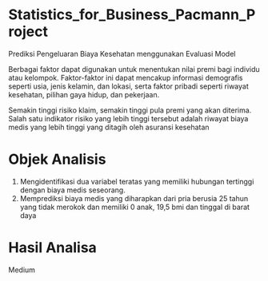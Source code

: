 # Statistics_for_Business_Pacmann_Project
Prediksi Pengeluaran Biaya Kesehatan menggunakan Evaluasi Model

Berbagai faktor dapat digunakan untuk menentukan nilai premi bagi individu atau kelompok. Faktor-faktor ini dapat mencakup informasi demografis seperti usia, jenis kelamin, dan lokasi, serta faktor pribadi seperti riwayat kesehatan, pilihan gaya hidup, dan pekerjaan. 

Semakin tinggi risiko klaim, semakin tinggi pula premi yang akan diterima. Salah satu indikator risiko yang lebih tinggi tersebut adalah riwayat biaya medis yang lebih tinggi yang ditagih oleh asuransi kesehatan

# Objek Analisis
1. Mengidentifikasi dua variabel teratas yang memiliki hubungan tertinggi dengan biaya medis seseorang.
2. Memprediksi biaya medis yang diharapkan dari pria berusia 25 tahun yang tidak merokok dan memiliki 0 anak, 19,5 bmi dan tinggal di barat daya


# Hasil Analisa
Medium 
